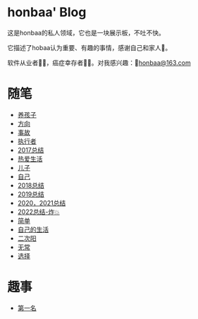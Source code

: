 # honbaa' Blog

这是honbaa的私人领域，它也是一块展示板，不吐不快。

它描述了hobaa认为重要、有趣的事情，感谢自己和家人🙏。

软件从业者🧑‍💻，癌症幸存者👨‍⚕️。对我感兴趣：📧<a href="mailto:honbaa@163.com">honbaa@163.com</a>



# 随笔

- [养孩子](./essay/养孩子的心态.md)
- [方向](./essay/方向的重要性.md)
- [事故](./essay/事故引发的思考.md)
- [执行者](./essay/执行者和领导者.md)
- [2017总结](./essay/2017总结.md)
- [热爱生活](./essay/热爱生活,人人有责.md)
- [儿子](./essay/儿子的未来.md)
- [自己](./essay/认真做自己.md)
- [2018总结](./essay/2018总结.md)
- [2019总结](./essay/2019总结.md)
- [2020，2021总结](./essay/2020,2021总结.md)
- [2022总结-炸💥](./essay/2022总结.md)
- [简单](./essay/简单.md)
- [自己的生活](./essay/自己的生活.md)
- [二次阳](./essay/二次阳.md)
- [无常](./essay/wuchang.md)
- [选择](./essay/xuanze.md)

# 趣事

- [第一名](./joy/diyiming.md)
